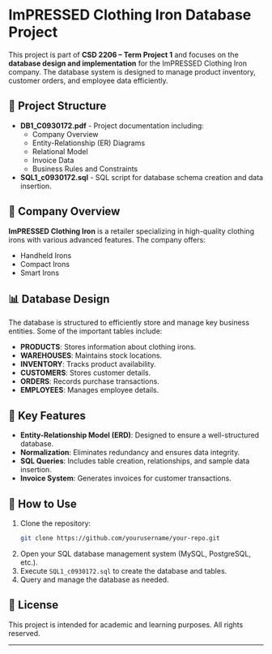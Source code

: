 # ImPRESSED Clothing Iron Database Project

This project is part of **CSD 2206 – Term Project 1** and focuses on the **database design and implementation** for the ImPRESSED Clothing Iron company. The database system is designed to manage product inventory, customer orders, and employee data efficiently.

## 📂 Project Structure

- **DB1_C0930172.pdf** - Project documentation including:
  - Company Overview
  - Entity-Relationship (ER) Diagrams
  - Relational Model
  - Invoice Data
  - Business Rules and Constraints
- **SQL1_c0930172.sql** - SQL script for database schema creation and data insertion.

## 🏢 Company Overview

**ImPRESSED Clothing Iron** is a retailer specializing in high-quality clothing irons with various advanced features. The company offers:
- Handheld Irons
- Compact Irons
- Smart Irons

## 📊 Database Design

The database is structured to efficiently store and manage key business entities. Some of the important tables include:

- **PRODUCTS**: Stores information about clothing irons.
- **WAREHOUSES**: Maintains stock locations.
- **INVENTORY**: Tracks product availability.
- **CUSTOMERS**: Stores customer details.
- **ORDERS**: Records purchase transactions.
- **EMPLOYEES**: Manages employee details.

## 📑 Key Features

- **Entity-Relationship Model (ERD)**: Designed to ensure a well-structured database.
- **Normalization**: Eliminates redundancy and ensures data integrity.
- **SQL Queries**: Includes table creation, relationships, and sample data insertion.
- **Invoice System**: Generates invoices for customer transactions.

## 🚀 How to Use

1. Clone the repository:
   ```sh
   git clone https://github.com/yourusername/your-repo.git
   ```
2. Open your SQL database management system (MySQL, PostgreSQL, etc.).
3. Execute `SQL1_c0930172.sql` to create the database and tables.
4. Query and manage the database as needed.

## 📜 License

This project is intended for academic and learning purposes. All rights reserved.

---
